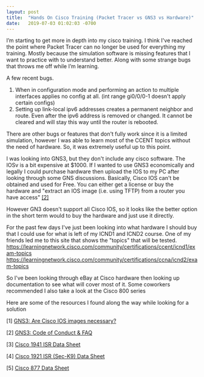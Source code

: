 ```yaml
---
layout: post
title:  "Hands On Cisco Training (Packet Tracer vs GNS3 vs Hardware)"
date:   2019-07-03 01:02:03 -0700
---
```

I’m starting to get more in depth into my cisco training. I think I've reached the point where Packet Tracer can no longer be used for everything my training. Mostly because the simulation software is missing features that I want to practice with to understand better. Along with some strange bugs that throws me off while I’m learning. 

A few recent bugs.
1. When in configuration mode and performing an action to multiple interfaces applies no config at all.  (int range gi0/0/0-1 doesn't apply certain configs)
2. Setting up link-local ipv6 addresses creates a permanent neighbor and route. Even after the ipv6 address is removed or changed. It cannot be cleared and will stay this way until the router is rebooted.

There are other bugs or features that don't fully work since it is a limited simulation, however I was able to learn most of the CCENT topics without the need of hardware. So, it was extremely useful up to this point.

I was looking into GNS3, but they don't include any cisco software. The IOSv is a bit expensive at $1000. If I wanted to use GNS3 economically and legally I could purchase hardware then upload the IOS to my PC after looking through some GNS discussions. Basically, Cisco IOS can't be obtained and used for Free. You can either get a license or buy the hardware and "extract an IOS image (i.e. using TFTP) from a router you have access" 
 <a href="https://gns3.com/community/discussion/code-of-conduct-amp-gns3-faq">[2]</a> 

However GN3 doesn't support all Cisco IOS, so it looks like the better option in the short term would to buy the hardware and just use it directly.

For the past few days I've just been looking into what hardware I should buy that I could use for what is left of my ICND1 and ICND2 course. One of my friends led me to this site that shows the "topics" that will be tested.  
<https://learningnetwork.cisco.com/community/certifications/ccent/icnd1/exam-topics>
<https://learningnetwork.cisco.com/community/certifications/ccna/icnd2/exam-topics>

So I've been looking through eBay at Cisco hardware then looking up documentation to see what will cover most of it.
Some coworkers recommended I also take a look at the Cisco 800 series

Here are some of the resources I found along the way while looking for a solution  

\[1] [GNS3: Are Cisco IOS images necessary?]
 
\[2] [GNS3: Code of Conduct & FAQ]

\[3] [Cisco 1941 ISR Data Sheet]

\[4] [Cisco 1921 ISR (Sec-K9) Data Sheet]

\[5] [Cisco 877 Data Sheet]



[GNS3: Are Cisco IOS images necessary?]: https://gns3.com/discussions/are-cisco-ios-images-necessary-a
[GNS3: Code of Conduct & FAQ]: https://gns3.com/community/discussion/code-of-conduct-amp-gns3-faq
[Cisco 1941 ISR Data Sheet]: https://www.cisco.com/c/en/us/products/collateral/routers/1900-series-integrated-services-routers-isr/data_sheet_c78_556319.html
[Cisco 1921 ISR (Sec-K9) Data Sheet]: https://www.cisco.com/c/en/us/products/collateral/routers/1900-series-integrated-services-routers-isr/data_sheet_c78-598389.html
[Cisco 877 Data Sheet]: https://www.cisco.com/c/en/us/products/collateral/routers/800-series-routers/product_data_sheet0900aecd8028a976.html